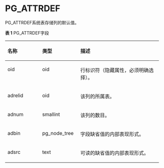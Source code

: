 # PG\_ATTRDEF<a name="ZH-CN_TOPIC_0242385798"></a>

PG\_ATTRDEF系统表存储列的默认值。

**表 1**  PG\_ATTRDEF字段

<a name="zh-cn_topic_0237122271_zh-cn_topic_0059778317_t2ba5a1edcb8445fda46e3fafa534d5fa"></a>
<table><thead align="left"><tr id="zh-cn_topic_0237122271_zh-cn_topic_0059778317_rb10db346535b4ed9a5e262c40e735077"><th class="cellrowborder" valign="top" width="22.57%" id="mcps1.2.4.1.1"><p id="zh-cn_topic_0237122271_zh-cn_topic_0059778317_a822582bcca3c4ce58c806b4a9257021f"><a name="zh-cn_topic_0237122271_zh-cn_topic_0059778317_a822582bcca3c4ce58c806b4a9257021f"></a><a name="zh-cn_topic_0237122271_zh-cn_topic_0059778317_a822582bcca3c4ce58c806b4a9257021f"></a>名称</p>
</th>
<th class="cellrowborder" valign="top" width="24.81%" id="mcps1.2.4.1.2"><p id="zh-cn_topic_0237122271_zh-cn_topic_0059778317_a2fbcc0aa74b94848b4ee1d32a2058b32"><a name="zh-cn_topic_0237122271_zh-cn_topic_0059778317_a2fbcc0aa74b94848b4ee1d32a2058b32"></a><a name="zh-cn_topic_0237122271_zh-cn_topic_0059778317_a2fbcc0aa74b94848b4ee1d32a2058b32"></a>类型</p>
</th>
<th class="cellrowborder" valign="top" width="52.62%" id="mcps1.2.4.1.3"><p id="zh-cn_topic_0237122271_zh-cn_topic_0059778317_a65ce234cbd954d41b20d29c2021c99ce"><a name="zh-cn_topic_0237122271_zh-cn_topic_0059778317_a65ce234cbd954d41b20d29c2021c99ce"></a><a name="zh-cn_topic_0237122271_zh-cn_topic_0059778317_a65ce234cbd954d41b20d29c2021c99ce"></a>描述</p>
</th>
</tr>
</thead>
<tbody><tr id="zh-cn_topic_0237122271_row1668805102915"><td class="cellrowborder" valign="top" width="22.57%" headers="mcps1.2.4.1.1 "><p id="zh-cn_topic_0237122271_p76886512296"><a name="zh-cn_topic_0237122271_p76886512296"></a><a name="zh-cn_topic_0237122271_p76886512296"></a>oid</p>
</td>
<td class="cellrowborder" valign="top" width="24.81%" headers="mcps1.2.4.1.2 "><p id="zh-cn_topic_0237122271_p568835119292"><a name="zh-cn_topic_0237122271_p568835119292"></a><a name="zh-cn_topic_0237122271_p568835119292"></a>oid</p>
</td>
<td class="cellrowborder" valign="top" width="52.62%" headers="mcps1.2.4.1.3 "><p id="zh-cn_topic_0237122271_p6688105102911"><a name="zh-cn_topic_0237122271_p6688105102911"></a><a name="zh-cn_topic_0237122271_p6688105102911"></a>行标识符（隐藏属性，必须明确选择）。</p>
</td>
</tr>
<tr id="zh-cn_topic_0237122271_zh-cn_topic_0059778317_r11c438769e5547968e57022284fc33d0"><td class="cellrowborder" valign="top" width="22.57%" headers="mcps1.2.4.1.1 "><p id="zh-cn_topic_0237122271_zh-cn_topic_0059778317_a7eb371104f1349caa4046b54ee1083b4"><a name="zh-cn_topic_0237122271_zh-cn_topic_0059778317_a7eb371104f1349caa4046b54ee1083b4"></a><a name="zh-cn_topic_0237122271_zh-cn_topic_0059778317_a7eb371104f1349caa4046b54ee1083b4"></a>adrelid</p>
</td>
<td class="cellrowborder" valign="top" width="24.81%" headers="mcps1.2.4.1.2 "><p id="zh-cn_topic_0237122271_zh-cn_topic_0059778317_a6ccd194fcd7c4ab4ba74abe9d70330c4"><a name="zh-cn_topic_0237122271_zh-cn_topic_0059778317_a6ccd194fcd7c4ab4ba74abe9d70330c4"></a><a name="zh-cn_topic_0237122271_zh-cn_topic_0059778317_a6ccd194fcd7c4ab4ba74abe9d70330c4"></a>oid</p>
</td>
<td class="cellrowborder" valign="top" width="52.62%" headers="mcps1.2.4.1.3 "><p id="zh-cn_topic_0237122271_zh-cn_topic_0059778317_a06b298b53ba74edabd72e547c7559a7f"><a name="zh-cn_topic_0237122271_zh-cn_topic_0059778317_a06b298b53ba74edabd72e547c7559a7f"></a><a name="zh-cn_topic_0237122271_zh-cn_topic_0059778317_a06b298b53ba74edabd72e547c7559a7f"></a>该列的所属表。</p>
</td>
</tr>
<tr id="zh-cn_topic_0237122271_zh-cn_topic_0059778317_reb00fe809db442e2a57824f7cf26827f"><td class="cellrowborder" valign="top" width="22.57%" headers="mcps1.2.4.1.1 "><p id="zh-cn_topic_0237122271_zh-cn_topic_0059778317_adb7460cb9e654366b9d56747b10a5cb3"><a name="zh-cn_topic_0237122271_zh-cn_topic_0059778317_adb7460cb9e654366b9d56747b10a5cb3"></a><a name="zh-cn_topic_0237122271_zh-cn_topic_0059778317_adb7460cb9e654366b9d56747b10a5cb3"></a>adnum</p>
</td>
<td class="cellrowborder" valign="top" width="24.81%" headers="mcps1.2.4.1.2 "><p id="zh-cn_topic_0237122271_zh-cn_topic_0059778317_a56f1caf80f5c417cbf7694f8b25450e9"><a name="zh-cn_topic_0237122271_zh-cn_topic_0059778317_a56f1caf80f5c417cbf7694f8b25450e9"></a><a name="zh-cn_topic_0237122271_zh-cn_topic_0059778317_a56f1caf80f5c417cbf7694f8b25450e9"></a>smallint</p>
</td>
<td class="cellrowborder" valign="top" width="52.62%" headers="mcps1.2.4.1.3 "><p id="zh-cn_topic_0237122271_zh-cn_topic_0059778317_a813c951b130b43c4a2bdaa3b614a9018"><a name="zh-cn_topic_0237122271_zh-cn_topic_0059778317_a813c951b130b43c4a2bdaa3b614a9018"></a><a name="zh-cn_topic_0237122271_zh-cn_topic_0059778317_a813c951b130b43c4a2bdaa3b614a9018"></a>该列的数目。</p>
</td>
</tr>
<tr id="zh-cn_topic_0237122271_zh-cn_topic_0059778317_rdb0b7a6d85384d4b925464ffa77d6c29"><td class="cellrowborder" valign="top" width="22.57%" headers="mcps1.2.4.1.1 "><p id="zh-cn_topic_0237122271_zh-cn_topic_0059778317_a27b17db521b54925a1d5a5132a5645ca"><a name="zh-cn_topic_0237122271_zh-cn_topic_0059778317_a27b17db521b54925a1d5a5132a5645ca"></a><a name="zh-cn_topic_0237122271_zh-cn_topic_0059778317_a27b17db521b54925a1d5a5132a5645ca"></a>adbin</p>
</td>
<td class="cellrowborder" valign="top" width="24.81%" headers="mcps1.2.4.1.2 "><p id="zh-cn_topic_0237122271_zh-cn_topic_0059778317_a5233465aab264483ab189589adb039a1"><a name="zh-cn_topic_0237122271_zh-cn_topic_0059778317_a5233465aab264483ab189589adb039a1"></a><a name="zh-cn_topic_0237122271_zh-cn_topic_0059778317_a5233465aab264483ab189589adb039a1"></a>pg_node_tree</p>
</td>
<td class="cellrowborder" valign="top" width="52.62%" headers="mcps1.2.4.1.3 "><p id="zh-cn_topic_0237122271_zh-cn_topic_0059778317_a9ed7227cb372428da2660f683bd8af3c"><a name="zh-cn_topic_0237122271_zh-cn_topic_0059778317_a9ed7227cb372428da2660f683bd8af3c"></a><a name="zh-cn_topic_0237122271_zh-cn_topic_0059778317_a9ed7227cb372428da2660f683bd8af3c"></a>字段缺省值的内部表现形式。</p>
</td>
</tr>
<tr id="zh-cn_topic_0237122271_zh-cn_topic_0059778317_re62d9c51bbec48779e1ebe6cea87eb94"><td class="cellrowborder" valign="top" width="22.57%" headers="mcps1.2.4.1.1 "><p id="zh-cn_topic_0237122271_zh-cn_topic_0059778317_a5a146d84a95f45ff91d18d63dd486c8e"><a name="zh-cn_topic_0237122271_zh-cn_topic_0059778317_a5a146d84a95f45ff91d18d63dd486c8e"></a><a name="zh-cn_topic_0237122271_zh-cn_topic_0059778317_a5a146d84a95f45ff91d18d63dd486c8e"></a>adsrc</p>
</td>
<td class="cellrowborder" valign="top" width="24.81%" headers="mcps1.2.4.1.2 "><p id="zh-cn_topic_0237122271_zh-cn_topic_0059778317_aa97463c5346f434db8f2fc42dfcd47b2"><a name="zh-cn_topic_0237122271_zh-cn_topic_0059778317_aa97463c5346f434db8f2fc42dfcd47b2"></a><a name="zh-cn_topic_0237122271_zh-cn_topic_0059778317_aa97463c5346f434db8f2fc42dfcd47b2"></a>text</p>
</td>
<td class="cellrowborder" valign="top" width="52.62%" headers="mcps1.2.4.1.3 "><p id="zh-cn_topic_0237122271_zh-cn_topic_0059778317_a16715bca864f4373a621ec6b6b9bd1ef"><a name="zh-cn_topic_0237122271_zh-cn_topic_0059778317_a16715bca864f4373a621ec6b6b9bd1ef"></a><a name="zh-cn_topic_0237122271_zh-cn_topic_0059778317_a16715bca864f4373a621ec6b6b9bd1ef"></a>可读的缺省值的内部表现形式。</p>
</td>
</tr>
</tbody>
</table>

